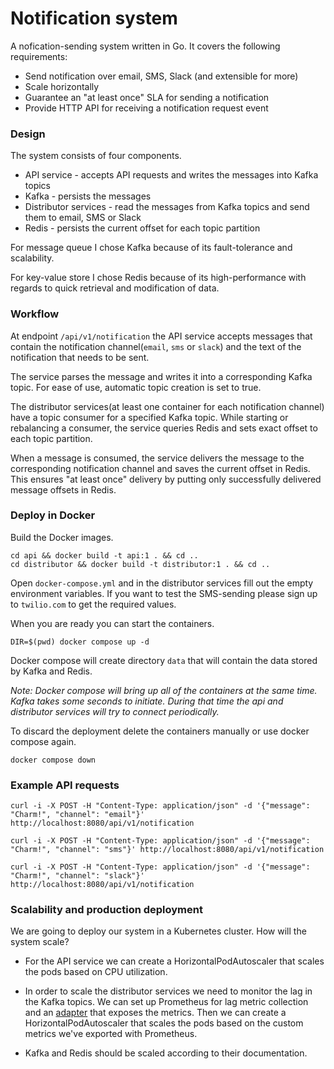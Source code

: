 # Notification system

A nofication-sending system written in Go. It covers the following requirements:

* Send notification over email, SMS, Slack (and extensible for more)
* Scale horizontally
* Guarantee an "at least once" SLA for sending a notification
* Provide HTTP API for receiving a notification request event

### Design

The system consists of four components.

* API service - accepts API requests and writes the messages into Kafka topics
* Kafka - persists the messages
* Distributor services - read the messages from Kafka topics and send them to email, SMS or Slack
* Redis - persists the current offset for each topic partition

For message queue I chose Kafka because of its fault-tolerance and scalability.

For key-value store I chose Redis because of its high-performance with regards to quick retrieval and modification of data.

### Workflow

At endpoint `/api/v1/notification` the API service accepts messages that contain the notification channel(`email`, `sms` or `slack`) and the text of the notification that needs to be sent.

The service parses the message and writes it into a corresponding Kafka topic. For ease of use, automatic topic creation is set to true.

The distributor services(at least one container for each notification channel) have a topic consumer for a specified Kafka topic. While starting or rebalancing a consumer, the service queries Redis and sets exact offset to each topic partition.

When a message is consumed, the service delivers the message to the corresponding notification channel and saves the current offset in Redis. This ensures "at least once" delivery by putting only successfully delivered message offsets in Redis.

### Deploy in Docker
Build the Docker images.
```
cd api && docker build -t api:1 . && cd ..
cd distributor && docker build -t distributor:1 . && cd ..
```
Open `docker-compose.yml` and in the distributor services fill out the empty environment variables. If you want to test the SMS-sending please sign up to `twilio.com` to get the required values.

When you are ready you can start the containers.
```
DIR=$(pwd) docker compose up -d
```
Docker compose will create directory `data` that will contain the data stored by Kafka and Redis.

<em>Note: Docker compose will bring up all of the containers at the same time. Kafka takes some seconds to initiate. During that time the api and distributor services will try to connect periodically. </em>

To discard the deployment delete the containers manually or use docker compose again.
```
docker compose down
```

### Example API requests
```
curl -i -X POST -H "Content-Type: application/json" -d '{"message": "Charm!", "channel": "email"}' http://localhost:8080/api/v1/notification

curl -i -X POST -H "Content-Type: application/json" -d '{"message": "Charm!", "channel": "sms"}' http://localhost:8080/api/v1/notification

curl -i -X POST -H "Content-Type: application/json" -d '{"message": "Charm!", "channel": "slack"}' http://localhost:8080/api/v1/notification
```

### Scalability and production deployment 

We are going to deploy our system in a Kubernetes cluster. How will the system scale?

* For the API service we can create a HorizontalPodAutoscaler that scales the pods based on CPU utilization.

* In order to scale the distributor services we need to monitor the lag in the Kafka topics. We can set up Prometheus for lag metric collection and an [adapter](https://github.com/kubernetes-sigs/prometheus-adapter) that exposes the metrics. Then we can create a HorizontalPodAutoscaler that scales the pods based on the custom metrics we've exported with Prometheus.

* Kafka and Redis should be scaled according to their documentation.